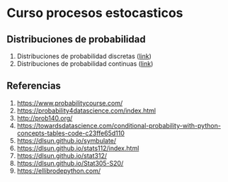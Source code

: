# Curso procesos estocasticos

## Distribuciones de probabilidad

1. Distribuciones de probabilidad discretas ([link](variables_aleatorias_discretas/README.md))
2. Distribuciones de probabilidad continuas ([link](variables_aleatorias_continuas/README.md))


## Referencias

1. https://www.probabilitycourse.com/
2. https://probability4datascience.com/index.html
3. http://prob140.org/
4. https://towardsdatascience.com/conditional-probability-with-python-concepts-tables-code-c23ffe65d110
5. https://dlsun.github.io/symbulate/
6. https://dlsun.github.io/stats112/index.html
7. https://dlsun.github.io/stat312/
8. https://dlsun.github.io/Stat305-S20/
9. https://ellibrodepython.com/
